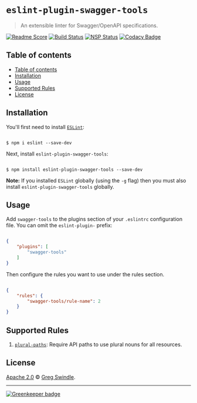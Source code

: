 # `eslint-plugin-swagger-tools`

> An extensible linter for Swagger/OpenAPI specifications.

[![Readme Score][readme-score-img]][readme-score-url] [![Build Status][travis-ci-img]][travis-ci-url] [![NSP Status][nsp-img]][nsp-url] [![Codacy Badge][codacy-img]][codacy-url]

## Table of contents

<!-- TOC depthFrom:2 depthTo:4 withLinks:1 updateOnSave:1 orderedList:0 -->

- [Table of contents](#table-of-contents)
- [Installation](#installation)
- [Usage](#usage)
- [Supported Rules](#supported-rules)
- [License](#license)

<!-- /TOC -->

## Installation

You'll first need to install [`ESLint`](http://eslint.org):

```

$ npm i eslint --save-dev

```

Next, install `eslint-plugin-swagger-tools`:

```

$ npm install eslint-plugin-swagger-tools --save-dev

```

**Note:** If you installed `ESLint` globally (using the `-g` flag) then you must also install `eslint-plugin-swagger-tools` globally.

## Usage

Add `swagger-tools` to the plugins section of your `.eslintrc` configuration file. You can omit the `eslint-plugin-` prefix:

```json

{
    "plugins": [
        "swagger-tools"
    ]
}

```


Then configure the rules you want to use under the rules section.

```json

{
    "rules": {
        "swagger-tools/rule-name": 2
    }
}

```

## Supported Rules

1. [`plural-paths`][rule-plural-paths-url]: Require API paths to use plural nouns for all resources.

## License

[Apache 2.0][license-url] :copyright: [Greg Swindle][author-url].

---

[![Greenkeeper badge][greenkeeper-img]][greenkeeper-url]


[author-url]: https://github.com/gregswindle
[codacy-img]: https://api.codacy.com/project/badge/Grade/554fe390431b455a87ba6acde3ff2989
[codacy-url]: https://www.codacy.com/app/greg_7/eslint-plugin-swagger-tools?utm_source=github.com&amp;utm_medium=referral&amp;utm_content=gregswindle/eslint-plugin-swagger-tools&amp;utm_campaign=Badge_Grade
[inch-ci-img]:
[inch-ci-url]:
[license-url]: ./LICENSE
[greenkeeper-img]: https://badges.greenkeeper.io/gregswindle/eslint-plugin-swagger-tools.svg
[greenkeeper-url]: https://greenkeeper.io/
[nsp-img]: https://nodesecurity.io/orgs/gregswindle/projects/ebd8d503-2827-4444-a66e-c9b228bfa1c3/badge
[nsp-url]: https://nodesecurity.io/orgs/gregswindle/projects/ebd8d503-2827-4444-a66e-c9b228bfa1c3
[readme-score-img]: http://readme-score-api.herokuapp.com/score.svg?url=https://github.com/gregswindle/eslint-plugin-swagger-tools
[readme-score-url]: http://clayallsopp.github.io/readme-score?url=https://github.com/gregswindle/eslint-plugin-swagger-tools
[rule-plural-paths-url]: ./docs/rules/plural-paths.md
[travis-ci-img]: https://travis-ci.org/gregswindle/eslint-plugin-swagger-tools.svg?branch=develop
[travis-ci-url]:  https://travis-ci.org/gregswindle/eslint-plugin-swagger-tools
